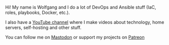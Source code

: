 Hi! My name is Wolfgang and I do a lot of DevOps and Ansible stuff (IaC, roles, playbooks, Docker, etc.).

I also have a [YouTube channel](https://youtube.com/c/WolfgangsChannel) where I make videos about technology, home servers, self-hosting and other stuff.

You can follow me on [Mastodon](https://tilde.zone/@notthebee) or support my projects on [Patreon](https://patreon.com/WolfgangsChannel)
